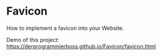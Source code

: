 # Favicon
How to implement a favicon into your Website.


Demo of this project: 
https://derprogrammierboss.github.io/Favicon/favicon.html

